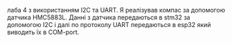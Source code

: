 лаба 4 з використанням I2C та UART.
Я реалізував компас за допомогою датчика HMC5883L.
Данні з датчика передаються в stm32 за допомогою  I2C і далі по протоколу UART передаються в esp32 який виводить їх в COM-port.
